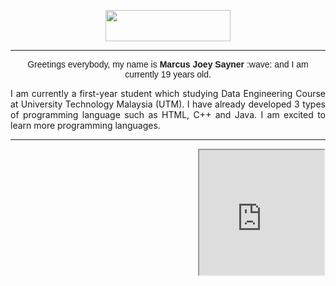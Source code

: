 <!DOCTYPE html>
<head>
<center>
   <p align="center"> <img src="https://see.fontimg.com/api/renderfont4/EaLge/eyJyIjoiZnMiLCJoIjo0NCwidyI6MTI1MCwiZnMiOjM1LCJmZ2MiOiIjMTg0NkU1IiwiYmdjIjoiI0ZGRkZGRiIsInQiOjF9/SGVsbG8gdGhlcmUh/matcha.png" height="50" ; width="200"> </p>

<hr>

<p align="center" ; style="margin:0"><span style="font-family:Arial, Helvetica, sans-serif" >Greetings everybody, my name is <span color="aqua"><b>Marcus Joey Sayner</b></span> :wave: and I am currently 19 years old.</p>
</head>

<p align="justify"> I am currently a first-year student which studying Data Engineering Course at University Technology Malaysia (UTM). I have already developed 3 types of programming language such as HTML, C++ and Java. I am excited to learn more programming languages.<p>

 <hr>
<iframe src="https://media4.giphy.com/media/xTiTnpcaFPfJAzaP8A/giphy.gif" height="200" ; width="200" ; style="float:right">
   

   <p>🏡 Taiping, Perak.</p>
   <p>📚 High School : SMK St. George. </p>
   <p> &nbsp;&nbsp;&nbsp;&nbsp;&nbsp;&nbsp;College : Perak Matriculation College.</p>
   <p> &nbsp;&nbsp;&nbsp;&nbsp;&nbsp;&nbsp;University : University Technology Malaysia (UTM)</p>
   <p>🏀 Basketballer</p>
   <p>🖥️ Playing Computer Games</p>
   <p>📱 Playing Mobile Games</p>
 

